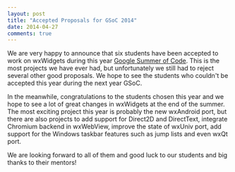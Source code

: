 ```yaml
---
layout: post
title: "Accepted Proposals for GSoC 2014"
date: 2014-04-27
comments: true
---
```


We are very happy to announce that six students have been accepted to work on
wxWidgets during this year [Google Summer of Code][1]. This is the most
projects we have ever had, but unfortunately we still had to reject several
other good proposals. We hope to see the students who couldn't be accepted
this year during the next year GSoC.

In the meanwhile, congratulations to the students chosen this year and we hope
to see a lot of great changes in wxWidgets at the end of the summer. The most
exciting project this year is probably the new wxAndroid port, but there are
also projects to add support for Direct2D and DirectText, integrate Chromium
backend in wxWebView, improve the state of wxUniv port, add support for the
Windows taskbar features such as jump lists and even wxQt port.

We are looking forward to all of them and good luck to our students and big
thanks to their mentors!

[1]: https://www.google-melange.com/gsoc/homepage/google/gsoc2014
